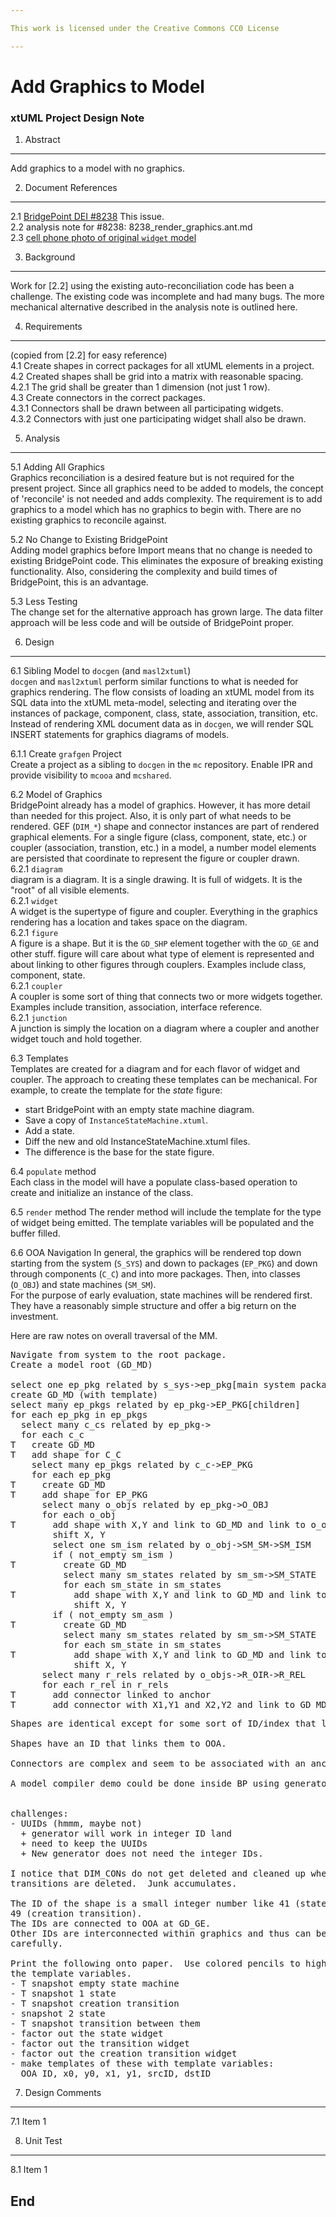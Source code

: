 ```yaml
---

This work is licensed under the Creative Commons CC0 License

---
```


# Add Graphics to Model
### xtUML Project Design Note


1. Abstract
-----------
Add graphics to a model with no graphics.

2. Document References
----------------------
<a id="2.1"></a>2.1 [BridgePoint DEI #8238](https://support.onefact.net/issues/8238) This issue.  
<a id="2.2"></a>2.2 analysis note for #8238:  8238_render_graphics.ant.md  
<a id="2.3"></a>2.3 [cell phone photo of original `widget` model](https://github.com/xtuml/mc/doc/notes/8238/widget.jpg)  

3. Background
-------------
Work for [2.2] using the existing auto-reconciliation code has been
a challenge.  The existing code was incomplete and had many bugs.
The more mechanical alternative described in the analysis note is
outlined here.

4. Requirements
---------------
(copied from [2.2] for easy reference)  
4.1 Create shapes in correct packages for all xtUML elements in a project.  
4.2 Created shapes shall be grid into a matrix with reasonable spacing.  
4.2.1 The grid shall be greater than 1 dimension (not just 1 row).  
4.3 Create connectors in the correct packages.  
4.3.1 Connectors shall be drawn between all participating widgets.  
4.3.2 Connectors with just one participating widget shall also be drawn.  

5. Analysis
-----------
5.1 Adding All Graphics  
Graphics reconciliation is a desired feature but is not required for
the present project.  Since all graphics need to be added to models,
the concept of 'reconcile' is not needed and adds complexity.  The
requirement is to add graphics to a model which has no graphics to
begin with.  There are no existing graphics to reconcile against.

5.2 No Change to Existing BridgePoint  
Adding model graphics before Import means that no change is needed to
existing BridgePoint code.  This eliminates the exposure of breaking
existing functionality.  Also, considering the complexity and build times
of BridgePoint, this is an advantage.

5.3 Less Testing  
The change set for the alternative approach has grown large.
The data filter approach will be less code and will be outside
of BridgePoint proper.

6. Design
---------
6.1 Sibling Model to `docgen` (and `masl2xtuml`)  
`docgen` and `masl2xtuml` perform similar functions to what is
needed for graphics rendering.  The flow consists of loading an
xtUML model from its SQL data into the xtUML meta-model, selecting
and iterating over the instances of package, component, class,
state, association, transition, etc.  Instead of rendering XML
document data as in `docgen`, we will render SQL INSERT statements
for graphics diagrams of models.

6.1.1 Create `grafgen` Project  
Create a project as a sibling to `docgen` in the `mc` repository.
Enable IPR and provide visibility to `mcooa` and `mcshared`.

6.2 Model of Graphics  
BridgePoint already has a model of graphics.  However, it has more detail
than needed for this project.  Also, it is only part of what needs to be
rendered.  GEF (`DIM_*`) shape and connector instances are part of rendered
graphical elements.  For a single figure (class, component, state, etc.) or
coupler (association, transtion, etc.) in a model, a number model elements
are persisted that coordinate to represent the figure or coupler drawn.  
6.2.1 `diagram`  
diagram is a diagram.  It is a single drawing.  It is full of widgets.
It is the "root" of all visible elements.  
6.2.1 `widget`  
A widget is the supertype of figure and coupler.  Everything in the graphics
rendering has a location and takes space on the diagram.  
6.2.1 `figure`  
A figure is a shape.  But it is the `GD_SHP` element together with the `GD_GE`
and other stuff.  figure will care about what type of element is represented
and about linking to other figures through couplers.  Examples include
class, component, state.  
6.2.1 `coupler`  
A coupler is some sort of thing that connects two or more widgets together.
Examples include transition, association, interface reference.  
6.2.1 `junction`  
A junction is simply the location on a diagram where a coupler and another
widget touch and hold together.  

6.3 Templates  
Templates are created for a diagram and for each flavor of widget and coupler.
The approach to creating these templates can be mechanical.  For example,
to create the template for the _state_ figure:  
  - start BridgePoint with an empty state machine diagram.  
  - Save a copy of `InstanceStateMachine.xtuml`.  
  - Add a state.  
  - Diff the new and old InstanceStateMachine.xtuml files.  
  - The difference is the base for the state figure.  

6.4 `populate` method  
Each class in the model will have a populate class-based operation to create
and initialize an instance of the class.  

6.5 `render` method
The render method will include the template for the type of widget being
emitted.  The template variables will be populated and the buffer filled.

6.6 OOA Navigation
In general, the graphics will be rendered top down starting from the
system (`S_SYS`) and down to packages (`EP_PKG`) and down through components
(`C_C`) and into more packages.  Then, into classes (`O_OBJ`) and state
machines (`SM_SM`).  
For the purpose of early evaluation, state machines will be rendered
first.  They have a reasonably simple structure and offer a big return
on the investment.

Here are raw notes on overall traversal of the MM.
<pre>
Navigate from system to the root package.
Create a model root (GD_MD) 

select one ep_pkg related by s_sys->ep_pkg[main system package]
create GD_MD (with template)
select many ep_pkgs related by ep_pkg->EP_PKG[children]
for each ep_pkg in ep_pkgs
  select many c_cs related by ep_pkg->
  for each c_c
T   create GD_MD
T   add shape for C_C
    select many ep_pkgs related by c_c->EP_PKG
    for each ep_pkg
T     create GD_MD
T     add shape for EP_PKG
      select many o_objs related by ep_pkg->O_OBJ
      for each o_obj
T       add shape with X,Y and link to GD_MD and link to o_obj
        shift X, Y
        select one sm_ism related by o_obj->SM_SM->SM_ISM
        if ( not_empty sm_ism )
T         create GD_MD
          select many sm_states related by sm_sm->SM_STATE
          for each sm_state in sm_states
T           add shape with X,Y and link to GD_MD and link to sm_ism
            shift X, Y
        if ( not_empty sm_asm )
T         create GD_MD
          select many sm_states related by sm_sm->SM_STATE
          for each sm_state in sm_states
T           add shape with X,Y and link to GD_MD and link to sm_asm
            shift X, Y
      select many r_rels related by o_objs->R_OIR->R_REL
      for each r_rel in r_rels
T       add connector linked to anchor
T       add connector with X1,Y1 and X2,Y2 and link to GD_MD and link to sm_ism
</pre>

<pre>
Shapes are identical except for some sort of ID/index that likely chooses a widget graphic blob.

Shapes have an ID that links them to OOA.

Connectors are complex and seem to be associated with an anchor shape somehow.

A model compiler demo could be done inside BP using generator in the gen folder.


challenges:
- UUIDs (hmmm, maybe not)
  + generator will work in integer ID land
  + need to keep the UUIDs
  + New generator does not need the integer IDs.

I notice that DIM_CONs do not get deleted and cleaned up when state
transitions are deleted.  Junk accumulates.

The ID of the shape is a small integer number like 41 (state), 42 (transition),
49 (creation transition).
The IDs are connected to OOA at GD_GE.
Other IDs are interconnected within graphics and thus can be factoried
carefully.

Print the following onto paper.  Use colored pencils to high-light and label
the template variables.
- T snapshot empty state machine
- T snapshot 1 state
- T snapshot creation transition
- snapshot 2 state
- T snapshot transition between them
- factor out the state widget
- factor out the transition widget
- factor out the creation transition widget
- make templates of these with template variables:
  OOA ID, x0, y0, x1, y1, srcID, dstID
</pre>

7. Design Comments
------------------
7.1 Item 1  

8. Unit Test
------------
8.1 Item 1  

End
---

